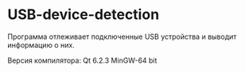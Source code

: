 # USB-device-detection

Программа отлеживает подключенные USB устройства и выводит информацию о них.

Версия компилятора: Qt 6.2.3 MinGW-64 bit
